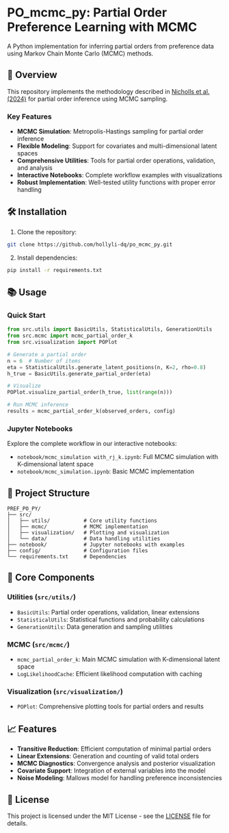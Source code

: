 # PO_mcmc_py: Partial Order Preference Learning with MCMC

A Python implementation for inferring partial orders from preference data using Markov Chain Monte Carlo (MCMC) methods.

## 🚀 Overview

This repository implements the methodology described in [Nicholls et al. (2024)](https://arxiv.org/abs/2212.05524) for partial order inference using MCMC sampling.

### Key Features

- **MCMC Simulation**: Metropolis-Hastings sampling for partial order inference
- **Flexible Modeling**: Support for covariates and multi-dimensional latent spaces
- **Comprehensive Utilities**: Tools for partial order operations, validation, and analysis
- **Interactive Notebooks**: Complete workflow examples with visualizations
- **Robust Implementation**: Well-tested utility functions with proper error handling

## 🛠 Installation

1. Clone the repository:
```bash
git clone https://github.com/hollyli-dq/po_mcmc_py.git
```

2. Install dependencies:
```bash
pip install -r requirements.txt
```

## 📚 Usage

### Quick Start

```python
from src.utils import BasicUtils, StatisticalUtils, GenerationUtils
from src.mcmc import mcmc_partial_order_k
from src.visualization import POPlot

# Generate a partial order
n = 6  # Number of items
eta = StatisticalUtils.generate_latent_positions(n, K=2, rho=0.8)
h_true = BasicUtils.generate_partial_order(eta)

# Visualize
POPlot.visualize_partial_order(h_true, list(range(n)))

# Run MCMC inference
results = mcmc_partial_order_k(observed_orders, config)
```

### Jupyter Notebooks

Explore the complete workflow in our interactive notebooks:
- `notebook/mcmc_simulation with_rj_k.ipynb`: Full MCMC simulation with K-dimensional latent space
- `notebook/mcmc_simulation.ipynb`: Basic MCMC implementation

## 📁 Project Structure

```
PREF_PO_PY/
├── src/
│   ├── utils/           # Core utility functions
│   ├── mcmc/            # MCMC implementation
│   ├── visualization/   # Plotting and visualization
│   └── data/            # Data handling utilities
├── notebook/            # Jupyter notebooks with examples
├── config/              # Configuration files
└── requirements.txt     # Dependencies
```

## 🔧 Core Components

### Utilities (`src/utils/`)
- `BasicUtils`: Partial order operations, validation, linear extensions
- `StatisticalUtils`: Statistical functions and probability calculations  
- `GenerationUtils`: Data generation and sampling utilities

### MCMC (`src/mcmc/`)
- `mcmc_partial_order_k`: Main MCMC simulation with K-dimensional latent space
- `LogLikelihoodCache`: Efficient likelihood computation with caching

### Visualization (`src/visualization/`)
- `POPlot`: Comprehensive plotting tools for partial orders and results

## 📈 Features

- **Transitive Reduction**: Efficient computation of minimal partial orders
- **Linear Extensions**: Generation and counting of valid total orders
- **MCMC Diagnostics**: Convergence analysis and posterior visualization
- **Covariate Support**: Integration of external variables into the model
- **Noise Modeling**: Mallows model for handling preference inconsistencies

## 📄 License

This project is licensed under the MIT License - see the [LICENSE](LICENSE) file for details.
